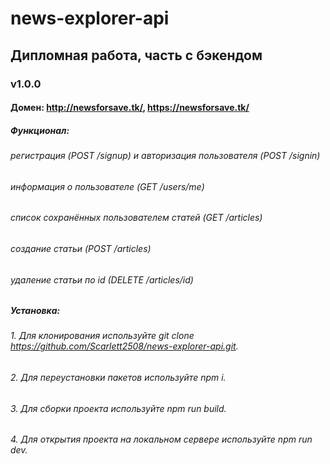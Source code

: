 # news-explorer-api
## Дипломная работа, часть с бэкендом
### v1.0.0
#### Домен: http://newsforsave.tk/, https://newsforsave.tk/
##### Функционал: 
###### регистрация (POST /signup) и авторизация пользователя (POST /signin)
###### информация о пользователе (GET /users/me)
###### список сохранённых пользователем статей (GET /articles)
###### создание статьи (POST /articles)
###### удаление статьи по id (DELETE /articles/id)

##### Установка: 
###### 1. Для клонирования используйте git clone https://github.com/Scarlett2508/news-explorer-api.git.
###### 2. Для переустановки пакетов используйте npm i.
###### 3. Для сборки проекта используйте npm run build.
###### 4. Для открытия проекта на локальном сервере используйте npm run dev.





